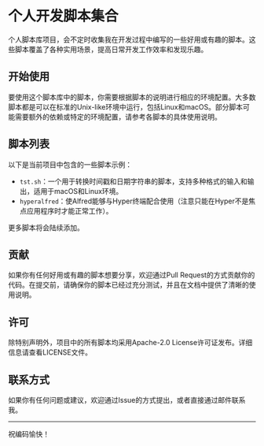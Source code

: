 # 个人开发脚本集合

个人脚本库项目，会不定时收集我在开发过程中编写的一些好用或有趣的脚本。这些脚本覆盖了各种实用场景，提高日常开发工作效率和发现乐趣。

## 开始使用

要使用这个脚本库中的脚本，你需要根据脚本的说明进行相应的环境配置。大多数脚本都是可以在标准的Unix-like环境中运行，包括Linux和macOS。部分脚本可能需要额外的依赖或特定的环境配置，请参考各脚本的具体使用说明。

## 脚本列表

以下是当前项目中包含的一些脚本示例：

- `tst.sh`：一个用于转换时间戳和日期字符串的脚本，支持多种格式的输入和输出，适用于macOS和Linux环境。
- `hyperalfred`：使Alfred能够与Hyper终端配合使用（注意只能在Hyper不是焦点应用程序时才能正常工作）。

更多脚本将会陆续添加。

## 贡献

如果你有任何好用或有趣的脚本想要分享，欢迎通过Pull Request的方式贡献你的代码。在提交前，请确保你的脚本已经过充分测试，并且在文档中提供了清晰的使用说明。

## 许可

除特别声明外，项目中的所有脚本均采用Apache-2.0 License许可证发布。详细信息请查看LICENSE文件。

## 联系方式

如果你有任何问题或建议，欢迎通过Issue的方式提出，或者直接通过邮件联系我。

---
祝编码愉快！
